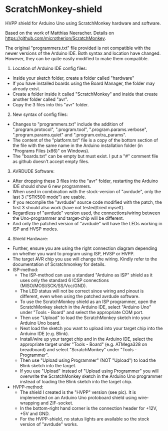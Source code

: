 # ScratchMonkey-shield
HVPP shield for Arduino Uno using ScratchMonkey hardware and software. 

Based on the work of Matthias Neeracher. Details on https://github.com/microtherion/ScratchMonkey. 

The original "programmers.txt" file provided is not compatible with the newer versions of the Arduino IDE. 
Both syntax and location have changed. However, they can be quite easily modified to make them compatible. 

1. Location of Arduino IDE config files: 
- Inside your sketch folder, create a folder called "hardware" 
- If you have installed boards using the Board Manager, the folder may already exist. 
- Create a folder inside it called "ScratchMonkey" and inside that create another folder called "avr". 
- Copy the 3 files into this "avr" folder. 

2. New syntax of config files: 
- Changes to "programmers.txt" include the addition of ".program.protocol", ".program.tool", ".program.params.verbose", ".program.params.quiet" and ".program.extra_params". 
- The content of the "platform.txt" file is a copy of the bottom section of the file with the same name in the Arduino installation folder (in "Programs Files (x86)" on Windows). 
- The "boards.txt" can be empty but must exist. I put a "#" comment file as github doesn't accept empty files. 

3. AVRDUDE Software: 
- After dropping these 3 files into the "avr" folder, restarting the Arduino IDE should show 6 new programmers. 
- When used in combination with the stock-version of "avrdude", only the last 3 ("STK500 mode") are usable. 
- If you recompile the "avrdude" source code modified with the patch, the first 3 should also work (have not tested/tried myself). 
- Regardless of "avrdude" version used, the connections/wiring between the Uno-programmer and target-chip will be different. 
- And only the patched version of "avrdude" will have the LEDs working in ISP and HVSP modes. 

4. Shield Hardware: 
- Further, ensure you are using the right connection diagram depending on whether you want to program using ISP, HVSP or HVPP. 
- The target AVR chip you use will change the wiring. Kindly refer to the documentation of Scratchmonkey for details. 
- ISP-method: 
  - The ISP-method can use a standard "Arduino as ISP" shield as it uses only the standard 6 ICSP connections (MISO/MOSI/SCK/SS/Vcc/GND). 
  - The LED status will not be correct since wiring and pinout is different, even when using the patched avrdude software. 
  - To use the ScratchMonkey shield as an ISP programmer, open the ScratchMonkey sketch in the Arduino IDE, select "Arduino Uno" under "Tools - Board" and select the appropriate COM port. 
  - Then use "Upload" to load the ScratchMonkey sketch into your Arduino Uno board. 
  - Next load the sketch you want to upload into your target chip into the Arduino IDE (e.g. Blink). 
  - Install/wire up your target chip and in the Arduino IDE, select the appropriate target under "Tools - Board" (e.g. ATMega328 on breadboard) and select "ScratchMonkey" under "Tools - Programmer". 
  - Then use "Upload using Programmer" (NOT "Upload") to load the Blink sketch into the target. 
  - If you use "Upload" instead of "Upload using Programmer" you will overwrite the ScratchMonkey sketch in the Arduino Uno programmer instead of loading the Blink sketch into the target chip. 
- HVPP-method: 
  - The shield I created is the "HVPP" version (see pic). It is implemented on an Arduino Uno protoboard shield using wire-wrapping and ZIF-socket. 
  - In the bottom-right hand corner is the connection header for +12V, +5V and GND. 
  - For the HVPP-shield, no status lights are available so the stock version of "avrdude" works. 
